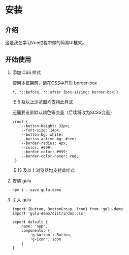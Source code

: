 # 安装

## 介绍

这是我在学习Vue过程中做的简易UI框架。

## 开始使用

1. 添加 CSS 样式

    使用本框架前，请在CSS中开启 border-box
    ```
    *, *::before, *::after {box-sizing: border-box;}
    
    ```
    IE 8 及以上浏览器均支持此样式
    
    还需要设置默认颜色等变量（后续将改为SCSS变量）
    ```
    :root {
        --button-height: 32px;
        --font-size: 14px;
        --button-bg: white;
        --button-active-bg: #eee;
        --border-radius: 4px;
        --color: #999;
        --border-color: #999;
        --border-color-hover: red;
     }
    ```
    IE 15 及以上浏览器均支持此样式
 
2. 安装 gulu
   ```angular2
   npm i --save gulu-demo 
   ```

3. 引入 gulu
    ```
    import {Button, ButtonGroup, Icon} from 'gulu-demo'
    import 'gulu-demo/dist/index.css'
    
    export default {
        name: 'app',
        components: {
            'g-button': Button,
            'g-icon': Icon
        }
    }
    ```
